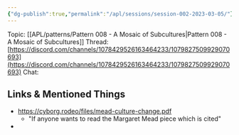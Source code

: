 ```yaml
---
{"dg-publish":true,"permalink":"/apl/sessions/session-002-2023-03-05/"}
---
```



Topic: [[APL/patterns/Pattern 008 - A Mosaic of Subcultures\|Pattern 008 - A Mosaic of Subcultures]]
Thread: [https://discord.com/channels/1078429526163464233/1079827509929070693](https://discord.com/channels/1078429526163464233/1079827509929070693)
Chat:

## Links & Mentioned Things

- https://cyborg.rodeo/files/mead-culture-change.pdf
	- "If anyone wants to read the Margaret Mead piece which is cited"
- 
